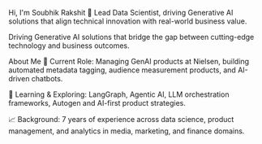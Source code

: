 Hi, I'm Soubhik Rakshit 👋
Lead Data Scientist, driving Generative AI solutions that align technical innovation with real-world business value.

Driving Generative AI solutions that bridge the gap between cutting-edge technology and business outcomes.

About Me
🚀 Current Role: Managing GenAI products at Nielsen, building automated metadata tagging, audience measurement products, and AI-driven chatbots.

🌱 Learning & Exploring: LangGraph, Agentic AI, LLM orchestration frameworks, Autogen and AI-first product strategies.

📈 Background: 7 years of experience across data science, product management, and analytics in media, marketing, and finance domains.
